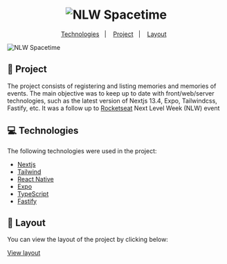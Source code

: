 <h1 align="center">
  <img alt="NLW Spacetime" title="NlW Spacetime - 2023" src="https://github.com/pedrogomes1/nlw-spacetime/assets/45200253/be9d5682-8f9a-4fc7-9765-da336c4c62d7" />
</h1>

<p align="center">
  <a href="#-technologies">Technologies</a>&nbsp;&nbsp;&nbsp;|&nbsp;&nbsp;&nbsp;
  <a href="#-project">Project</a>&nbsp;&nbsp;&nbsp;|&nbsp;&nbsp;&nbsp;
  <a href="#-layout">Layout</a>&nbsp;&nbsp;&nbsp;
</p>

<img alt="NLW Spacetime" title="NlW Spacetime - 2023" src="https://github.com/pedrogomes1/nlw-spacetime/assets/45200253/b2c4367f-b489-4259-98be-4dc45acb3d69" />

## :memo: Project
The project consists of registering and listing memories and memories of events. The main objective was to keep up to date with front/web/server technologies, such as the latest version of Nextjs 13.4, Expo, Tailwindcss, Fastify, etc. It was a follow up to [Rocketseat](https://rocketseat.com.br/) Next Level Week (NLW) event
## :computer: Technologies

 The following technologies were used in the project:
- [Nextjs](https://nextjs.org/)
- [Tailwind](https://tailwindcss.com/)
- [React Native](https://reactnative.dev/)
- [Expo](https://expo.io/)
- [TypeScript](https://www.typescriptlang.org/)
- [Fastify](https://www.fastify.io/)
  
## 🔖 Layout

You can view the layout of the project by clicking below:

[View layout](https://www.figma.com/file/xllhBAkuLVflqR1WB9SzTj/Capsula-do-Tempo---Trilha-Explorer?type=design&node-id=306-3&t=BleuLSnDFPmlmSUp-0)
